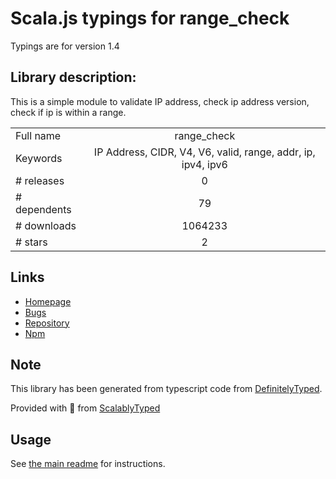 
# Scala.js typings for range_check

Typings are for version 1.4

## Library description:
This is a simple module to validate IP address, check ip address version, check if ip is within a range.

|                    |                 |
| ------------------ | :-------------: |
| Full name          | range_check |
| Keywords           | IP Address, CIDR, V4, V6, valid, range, addr, ip, ipv4, ipv6 |
| # releases         | 0 |
| # dependents       | 79 |
| # downloads        | 1064233 |
| # stars            | 2 |

## Links
- [Homepage](https://github.com/keverw/range_check#readme)
- [Bugs](https://github.com/keverw/range_check/issues)
- [Repository](https://github.com/keverw/range_check)
- [Npm](https://www.npmjs.com/package/range_check)
    


## Note
This library has been generated from typescript code from [DefinitelyTyped](https://definitelytyped.org).

Provided with :purple_heart: from [ScalablyTyped](https://github.com/oyvindberg/ScalablyTyped)

## Usage
See [the main readme](../../readme.md) for instructions.


